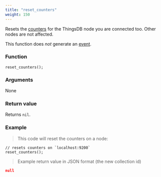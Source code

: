 ```yaml
---
title: "reset_counters"
weight: 150
---
```


Resets the [counters](../../node-api/counters) for the ThingsDB node you are connected too.
Other nodes are not affected.

This function does *not* generate an [event](../../overview/events).

### Function

`reset_counters();`

### Arguments

None

### Return value

Returns `nil`.

### Example

> This code will reset the counters on a node:

```thingsdb,json_response,@n
// resets counters on `localhost:9200`
reset_counters();
```

> Example return value in JSON format (the new collection id)

```json
null
```
